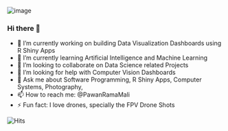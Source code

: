 
![image](https://user-images.githubusercontent.com/11299574/112211592-156b0f00-8c42-11eb-9182-0938951eaba3.png)

### Hi there 👋

- 🔭 I’m currently working on building Data Visualization Dashboards using R Shiny Apps 
- 🌱 I’m currently learning Artificial Intelligence and Machine Learning 
- 👯 I’m looking to collaborate on Data Science related Projects 
- 🤔 I’m looking for help with Computer Vision Dashboards
- 💬 Ask me about Software Programming, R Shiny Apps, Computer Systems, Photography, 
- 📫 How to reach me: @PawanRamaMali
- ⚡ Fun fact: I love drones, specially the FPV Drone Shots

![Hits](https://hitcounter.pythonanywhere.com/count/tag.svg?url=https%3A%2F%2Fgithub.com%2FPawanRamaMali)
